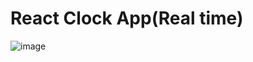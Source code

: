 # React Clock App(Real time)
![image](https://user-images.githubusercontent.com/71073510/192039868-e972f2ee-b8fb-4b40-b258-3587500f9d13.png)


